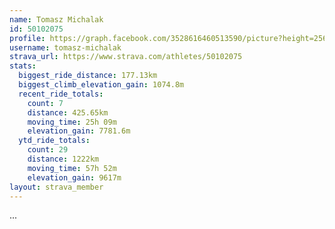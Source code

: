 ```yaml
---
name: Tomasz Michalak
id: 50102075
profile: https://graph.facebook.com/3528616460513590/picture?height=256&width=256
username: tomasz-michalak
strava_url: https://www.strava.com/athletes/50102075
stats:
  biggest_ride_distance: 177.13km
  biggest_climb_elevation_gain: 1074.8m
  recent_ride_totals:
    count: 7
    distance: 425.65km
    moving_time: 25h 09m
    elevation_gain: 7781.6m
  ytd_ride_totals:
    count: 29
    distance: 1222km
    moving_time: 57h 52m
    elevation_gain: 9617m
layout: strava_member
--- 
```

...
